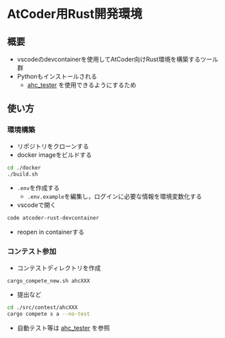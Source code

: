 # AtCoder用Rust開発環境
## 概要
- vscodeのdevcontainerを使用してAtCoder向けRust環境を構築するツール群
- Pythonもインストールされる
    - [ahc_tester](https://github.com/r3yohei/ahc_tester) を使用できるようにするため
## 使い方
### 環境構築
- リポジトリをクローンする
- docker imageをビルドする
```bash
cd ./docker
./build.sh
```
- `.env`を作成する
    - `.env.example`を編集し，ログインに必要な情報を環境変数化する
- vscodeで開く
```bash
code atcoder-rust-devcontainer
```
- reopen in containerする
### コンテスト参加
- コンテストディレクトリを作成 
```bash
cargo_compete_new.sh ahcXXX
```
- 提出など
```bash
cd ./src/contest/ahcXXX
cargo compete s a --no-test
```
- 自動テスト等は [ahc_tester](https://github.com/r3yohei/ahc_tester) を参照